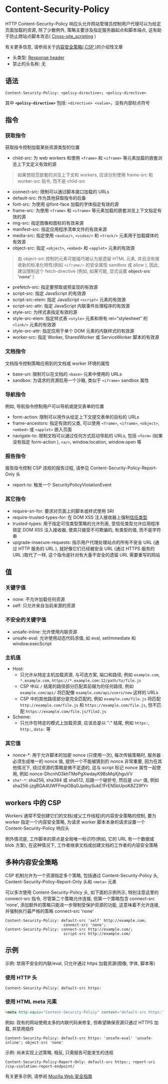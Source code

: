 # Content-Security-Policy

HTTP Content-Security-Policy 响应头允许网站管理员控制用户代理可以为给定页面加载的资源, 除了少数例外, 策略主要涉及指定服务器起点和脚本端点, 这有助于防止跨站点脚本攻击( [Cross-site_scripting](https://developer.mozilla.org/en-US/docs/Glossary/Cross-site_scripting) )

有关更多信息, 请参阅关于[内容安全策略( CSP )](https://developer.mozilla.org/en-US/docs/Web/HTTP/CSP)的介绍性文章

- 头类型: [Response header](https://developer.mozilla.org/en-US/docs/Glossary/Response_header)
- 禁止的头名称: 无

## 语法

```
Content-Security-Policy: <policy-directive>; <policy-directive>
```

其中 **`<policy-directive>`** 包括: `<directive> <value>`，没有内部标点符号

## 指令

### 获取指令

获取指令控制加载某些资源类型的位置

- child-src: 为 web workers 和使用 `<frame>` 和 `<iframe>` 等元素加载的嵌套浏览上下文定义有效的源

> 如果想规范嵌套的浏览上下文和 workers, 应该分别使用 frame-src 和 worker-src 指令, 而不是 child-src

- connect-src: 限制可以通过脚本接口加载的 URLs
- default-src: 作为其他获取指令的后备
- font-src: 为使用 @font-face 加载的字体指定有效的源
- frame-src: 为使用 `<frame>` 和 `<iframe>` 等元素加载的嵌套浏览上下文指定有效的源
- img-src: 指定图像和图标的有效来源
- manifest-src: 指定应用程序清单文件的有效来源
- media-src: 指定使用 `<audio/>`, `<video/>` 和 `<track/>` 元素用于加载媒体的有效源
- object-src: 指定 `<object>`, `<embed>` 和 `<applet>` 元素的有效源

> 由 object-src 控制的元素可能碰巧被认为是遗留 HTML 元素, 并且没有接收新的标准化特性(例如 `<iframe/>` 的安全属性 sandbox 或 allow ), 因此, 建议限制这个 fetch-directive (例如, 如果可能, 显式设置 **object-src 'none'** )

- prefetch-src: 指定要预取或预呈现的有效源
- script-src: 指定 JavaScript 的有效源
- script-src-elem: 指定 JavaScript `<script>` 元素的有效源
- script-src-attr: 指定 JavaScript 内联事件处理程序的有效源
- style-src: 为样式表指定有效的源
- style-src-elem: 指定样式表 `<style>` 元素和带有 rel="stylesheet" 的 `<link/>` 元素的有效源
- style-src-attr: 指定应用于单个 DOM 元素的内联样式的有效源
- worker-src: 指定 Worker, SharedWorker 或 ServiceWorker 脚本的有效源

### 文档指令

文档指令控制策略应用到的文档或 worker 环境的属性

- base-uri: 限制可以在文档的 `<base>` 元素中使用的 URLs
- sandbox: 为请求的资源启用一个沙箱, 类似于 `<iframe>` sandbox 属性

### 导航指令

例如, 导航指令控制用户可以导航或提交表单的位置

- form-action: 限制可以用作从给定上下文提交表单的目标的 URLs
- frame-ancestors: 指定有效的父类, 可以使用 `<frame>`, `<iframe>`, `<object>`, `<embed>` 或 `<applet>` 嵌入页面
- navigate-to: 限制文档可以通过任何方式启动导航的 URLs, 包括 `<form>` (如果没有指定 form-action ), `<a/>`, window.location, window.open 等

### 报告指令

报告指令控制 CSP 违规的报告过程, 请参见 Content-Security-Policy-Report-Only 头

- report-to: 触发一个 SecurityPolicyViolationEvent

### 其它指令

- require-sri-for: 要求对页面上的脚本或样式使用 SRI
- require-trusted-types-for: 在 DOM XSS 注入接收器上强制[信任类型](https://w3c.github.io/webappsec-trusted-types/dist/spec/)
- trusted-types: 用于指定可信类型策略的允许列表, 受信任类型允许应用程序锁定 DOM XSS 注入接收器, 使其只接受不可欺骗的, 有类型的值, 而不是字符串
- upgrade-insecure-requests: 指示用户代理处理站点的所有不安全 URL (通过 HTTP 服务的 URL ), 就好像它们已经被安全 URL (通过 HTTPS 服务的 URL )取代了一样, 这个指令是针对有大量不安全的遗留 URL 需要重写的网站

## 值

### 关键字值

- none: 不允许加载任何资源
- self: 只允许来自当前来源的资源

### 不安全的关键字值

- unsafe-inline: 允许使用内联资源
- unsafe-eval: 允许使用动态代码求值, 如 eval, setImmediate 和 window.execScript

### 主机值

- Host:
  - 只允许从特定主机加载资源, 与可选方案, 端口和路径, 例如 `example.com`, `*.example.com`, `https://*.example.com:12/path/to/file.js`
  - CSP 中以 `/` 结尾的路径部分匹配其前缀为的任何路径, 例如 `example.com/api/` 将匹配像 `example.com/api/users/new` 这样的 URLs
  - CSP 中的其他路径部分是完全匹配的, 例如 `example.com/file.js` 将匹配 `http://example.com/file.js` 和 `https://example.com/file.js`, 但不匹配 `https://example.com/file.js/file2.js`
- Scheme:
  - 只允许在特定的模式上加载资源, 应该总是以 ":" 结尾, 例如 `https:`, `http:`, `data:` 等

### 其它值

- nonce-\*: 用于允许脚本的加密 nonce (只使用一次), 每次传输策略时, 服务器必须生成唯一的 nonce 值, 提供一个不能被猜到的 nonce 非常重要, 因为在其他情况下, 绕过资源的策略是微不足道的, 这与 script 标记 nonce 属性一起使用, 例如 nonce-DhcnhD3khTMePgXwdayK9BsMqXjhguVV
- `sha*-*`: sha256, sha384 或 sha512, 后跟一个破折号, 然后是 `sha*` 值, 例如 sha256-jzgBGA4UWFFmpOBq0JpdsySukE1FrEN5bUpoK8Z29fY=

## workers 中的 CSP

Workers 通常不受创建它们的文档(或父工作线程)的内容安全策略的控制, 要为 worker 指定一个内容安全策略, 为请求 worker 脚本本身的请求设置一个 Content-Security-Policy 响应头

例外情况是, 工作脚本的原点是全局唯一标识符(例如, 它的 URL 有一个数据或 blob 方案), 在这种情况下, 工作者继承文档或创建文档的工作者的内容安全策略

## 多种内容安全策略

CSP 机制允许为一个资源指定多个策略, 包括通过 Content-Security-Policy 头, Content-Security-Policy-Report-Only 头和 `<meta>` 元素

可以多次使用 Content-Security-Policy 头, 如下面的示例所示, 特别注意这里的 connect-src 指令, 尽管第二个策略允许连接, 但第一个策略包含 connect-src 'none', 添加额外的策略只能进一步限制受保护资源的功能, 这意味着不允许连接, 并强制执行最严格的策略 connect-src 'none'

```
Content-Security-Policy: default-src 'self' http://example.com;
                          connect-src 'none';
Content-Security-Policy: connect-src http://example.com/;
                          script-src http://example.com/
```

## 示例

示例: 禁用不安全的内联/eval, 只允许通过 https 加载资源(图像, 字体, 脚本等)

### 使用 HTTP 头

```
Content-Security-Policy: default-src https:
```

### 使用 HTML meta 元素

```html
<meta http-equiv="Content-Security-Policy" content="default-src https:">
```

例如: 现有的网站使用太多的内联代码来修复, 但希望确保资源只通过 HTTPS 加载, 并禁用插件

```
Content-Security-Policy: default-src https: 'unsafe-eval' 'unsafe-inline'; object-src 'none'
```

示例: 尚未实现上述策略, 相反, 只需报告可能发生的违规

```
Content-Security-Policy-Report-Only: default-src https:; report-uri /csp-violation-report-endpoint/
```

有关更多示例, 请参阅 [Mozilla Web 安全指南](https://infosec.mozilla.org/guidelines/web_security#Examples_5)


